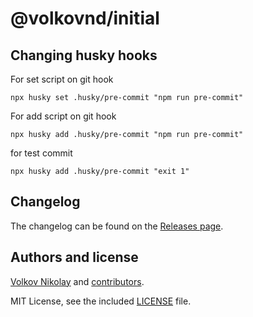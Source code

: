 # @volkovnd/initial

## Changing husky hooks

For set script on git hook

```shell
npx husky set .husky/pre-commit "npm run pre-commit"
```

For add script on git hook

```shell
npx husky add .husky/pre-commit "npm run pre-commit"
```

for test commit

```shell
npx husky add .husky/pre-commit "exit 1"
```

## Changelog

The changelog can be found on the [Releases page](/releases).

## Authors and license

[Volkov Nikolay](https://github.com/volkovnd/) and [contributors](/graphs/contributors).

MIT License, see the included [LICENSE](LICENSE) file.
